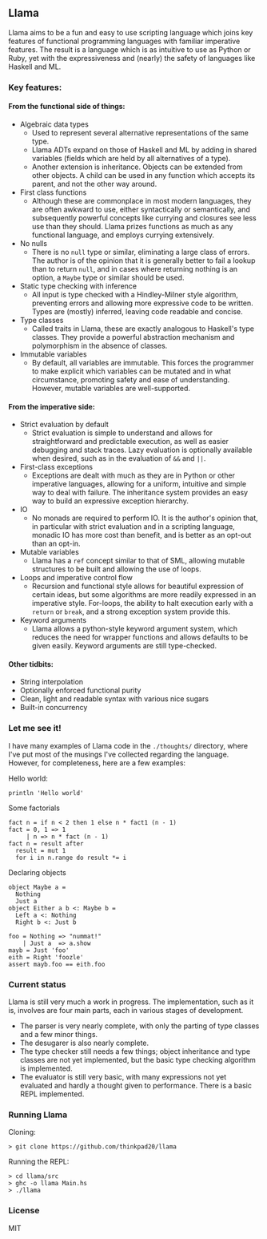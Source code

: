 ## Llama

Llama aims to be a fun and easy to use scripting language which joins key features of functional programming languages with familiar imperative features. The result is a language which is as intuitive to use as Python or Ruby, yet with the expressiveness and (nearly) the safety of languages like Haskell and ML.

### Key features:

#### From the functional side of things:
* Algebraic data types
  - Used to represent several alternative representations of the same type.
  - Llama ADTs expand on those of Haskell and ML by adding in shared variables (fields which are held by all alternatives of a type).
  - Another extension is inheritance. Objects can be extended from other objects. A child can be used in any function which accepts its parent, and not the other way around.
* First class functions
  - Although these are commonplace in most modern languages, they are often awkward to use, either syntactically or semantically, and subsequently powerful concepts like currying and closures see less use than they should. Llama prizes functions as much as any functional language, and employs currying extensively.
* No nulls
  - There is no `null` type or similar, eliminating a large class of errors. The author is of the opinion that it is generally better to fail a lookup than to return `null`, and in cases where returning nothing is an option, a `Maybe` type or similar should be used.
* Static type checking with inference
  - All input is type checked with a Hindley-Milner style algorithm, preventing errors and allowing more expressive code to be written. Types are (mostly) inferred, leaving code readable and concise.
* Type classes
  - Called traits in Llama, these are exactly analogous to Haskell's type classes. They provide a powerful abstraction mechanism and polymorphism in the absence of classes.
* Immutable variables
  - By default, all variables are immutable. This forces the programmer to make explicit which variables can be mutated and in what circumstance, promoting safety and ease of understanding. However, mutable variables are well-supported.

#### From the imperative side:

* Strict evaluation by default
  - Strict evaluation is simple to understand and allows for straightforward and predictable execution, as well as easier debugging and stack traces. Lazy evaluation is optionally available when desired, such as in the evaluation of `&&` and `||`.
* First-class exceptions
  - Exceptions are dealt with much as they are in Python or other imperative languages, allowing for a uniform, intuitive and simple way to deal with failure. The inheritance system provides an easy way to build an expressive exception hierarchy.
* IO
  * No monads are required to perform IO. It is the author's opinion that, in particular with strict evaluation and in a scripting language, monadic IO has more cost than benefit, and is better as an opt-out than an opt-in.
* Mutable variables
  * Llama has a `ref` concept similar to that of SML, allowing mutable structures to be built and allowing the use of loops.
* Loops and imperative control flow
  - Recursion and functional style allows for beautiful expression of certain ideas, but some algorithms are more readily expressed in an imperative style. For-loops, the ability to halt execution early with a `return` or `break`, and a strong exception system provide this.
* Keyword arguments
  - Llama allows a python-style keyword argument system, which reduces the need for wrapper functions and allows defaults to be given easily. Keyword arguments are still type-checked.

#### Other tidbits:

* String interpolation
* Optionally enforced functional purity
* Clean, light and readable syntax with various nice sugars
* Built-in concurrency

### Let me see it!

I have many examples of Llama code in the `./thoughts/` directory, where I've put most of the musings I've collected regarding the language. However, for completeness, here are a few examples:

Hello world:

```
println 'Hello world'
```

Some factorials

```
fact n = if n < 2 then 1 else n * fact1 (n - 1)
fact = 0, 1 => 1
     | n => n * fact (n - 1)
fact n = result after
  result = mut 1
  for i in n.range do result *= i
```

Declaring objects

```
object Maybe a = 
  Nothing
  Just a
object Either a b <: Maybe b = 
  Left a <: Nothing
  Right b <: Just b

foo = Nothing => "nummat!"
    | Just a  => a.show
mayb = Just 'foo'
eith = Right 'foozle'
assert mayb.foo == eith.foo
```

### Current status

Llama is still very much a work in progress. The implementation, such as it is, involves are four main parts, each in various stages of development.

* The parser is very nearly complete, with only the parting of type classes and a few minor things. 
* The desugarer is also nearly complete.
* The type checker still needs a few things; object inheritance and type classes are not yet implemented, but the basic type checking algorithm is implemented.
* The evaluator is still very basic, with many expressions not yet evaluated and hardly a thought given to performance. There is a basic REPL implemented.

### Running Llama

Cloning:

```
> git clone https://github.com/thinkpad20/llama
```

Running the REPL:

```
> cd llama/src
> ghc -o llama Main.hs
> ./llama
```

### License

MIT
